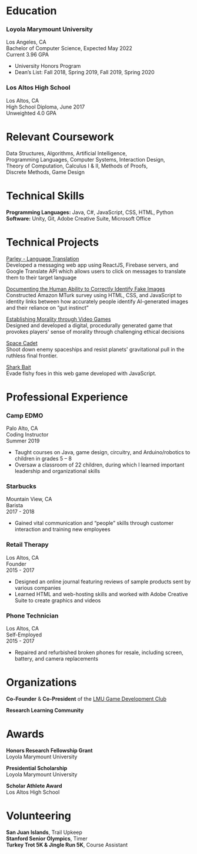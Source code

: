 # Education
 
### Loyola Marymount University
Los Angeles, CA  
Bachelor of Computer Science, Expected May 2022  
Current 3.96 GPA  
- University Honors Program  
- Dean’s List: Fall 2018, Spring 2019, Fall 2019, Spring 2020  

### Los Altos High School
Los Altos, CA  
High School Diploma, June 2017  
Unweighted 4.0 GPA  

# Relevant Coursework

Data Structures, Algorithms, Artificial Intelligence,  
Programming Languages, Computer Systems, Interaction Design,  
Theory of Computation, Calculus I & II, Methods of Proofs,  
Discrete Methods, Game Design  

# Technical Skills

**Programming Languages:** Java, C#, JavaScript, CSS, HTML, Python  
**Software:** Unity, Git, Adobe Creative Suite, Microsoft Office  

# Technical Projects
[Parley - Language Translation](https://booker-m.github.io/parley/)  
Developed a messaging web app using ReactJS, Firebase servers, and Google Translate API which allows users to click on messages to translate them to their target language

[Documenting the Human Ability to Correctly Identify Fake Images](https://digitalcommons.lmu.edu/cgi/viewcontent.cgi?article=1251&context=honors-research-and-exhibition)  
Constructed Amazon MTurk survey using HTML, CSS, and JavaScript to identity links between how accurately people identify AI-generated images and their reliance on “gut instinct”  

[Establishing Morality through Video Games](https://digitalcommons.lmu.edu/cgi/viewcontent.cgi?article=1153&context=honors-grants-and-fellowships)  
Designed and developed a digital, procedurally generated game that provokes players' sense of morality through challenging ethical decisions  

[Space Cadet](https://booker-m.github.io/Space-Cadet/)  
Shoot down enemy spaceships and resist planets' gravitational pull in the ruthless final frontier.  

[Shark Bait](https://meganmrichardson.github.io/sharkbait/)  
Evade fishy foes in this web game developed with JavaScript.  

# Professional Experience

### Camp EDMO
Palo Alto, CA  
Coding Instructor  
Summer 2019  
- Taught courses on Java, game design, circuitry, and Arduino/robotics to children in grades 5 – 8
- Oversaw a classroom of 22 children, during which I learned important leadership and organizational skills  

### Starbucks
Mountain View, CA  
Barista  
2017 - 2018  
- Gained vital communication and “people” skills through customer interaction and training new employees

### Retail Therapy
Los Altos, CA  
Founder  
2015 - 2017  
- Designed an online journal featuring reviews of sample products sent by various companies
- Learned HTML and web-hosting skills and worked with Adobe Creative Suite to create graphics and videos

### Phone Technician
Los Altos, CA  
Self-Employed  
2015 - 2017  
- Repaired and refurbished broken phones for resale, including screen, battery, and camera replacements  

# Organizations

**Co-Founder** & **Co-President** of the [LMU Game Development Club](https://www.facebook.com/lmugamedev/)  

**Research Learning Community**  

# Awards

**Honors Research Fellowship Grant**  
Loyola Marymount University

**Presidential Scholarship**  
Loyola Marymount University

**Scholar Athlete Award**  
Los Altos High School  
  
# Volunteering

**San Juan Islands**, Trail Upkeep  
**Stanford Senior Olympics**, Timer  
**Turkey Trot 5K & Jingle Run 5K**, Course Assistant  

